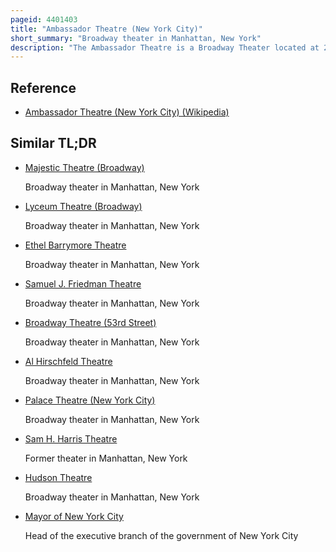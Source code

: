 ```yaml
---
pageid: 4401403
title: "Ambassador Theatre (New York City)"
short_summary: "Broadway theater in Manhattan, New York"
description: "The Ambassador Theatre is a Broadway Theater located at 219 west 49th Street in the Theater District of midtown Manhattan in new York City. The Ambassador Theatre opened in 1921 and was designed by Herbert J. Krapp and was constructed for the Shubert Brothers. It has 1125 Seats on two Levels and is operated by the shubert Organization. The Auditorium is a new York City Landmark."
---
```


## Reference

- [Ambassador Theatre (New York City) (Wikipedia)](https://en.wikipedia.org/?curid=4401403)

## Similar TL;DR

- [Majestic Theatre (Broadway)](/tldr/en/majestic-theatre-broadway)

  Broadway theater in Manhattan, New York

- [Lyceum Theatre (Broadway)](/tldr/en/lyceum-theatre-broadway)

  Broadway theater in Manhattan, New York

- [Ethel Barrymore Theatre](/tldr/en/ethel-barrymore-theatre)

  Broadway theater in Manhattan, New York

- [Samuel J. Friedman Theatre](/tldr/en/samuel-j-friedman-theatre)

  Broadway theater in Manhattan, New York

- [Broadway Theatre (53rd Street)](/tldr/en/broadway-theatre-53rd-street)

  Broadway theater in Manhattan, New York

- [Al Hirschfeld Theatre](/tldr/en/al-hirschfeld-theatre)

  Broadway theater in Manhattan, New York

- [Palace Theatre (New York City)](/tldr/en/palace-theatre-new-york-city)

  Broadway theater in Manhattan, New York

- [Sam H. Harris Theatre](/tldr/en/sam-h-harris-theatre)

  Former theater in Manhattan, New York

- [Hudson Theatre](/tldr/en/hudson-theatre)

  Broadway theater in Manhattan, New York

- [Mayor of New York City](/tldr/en/mayor-of-new-york-city)

  Head of the executive branch of the government of New York City
